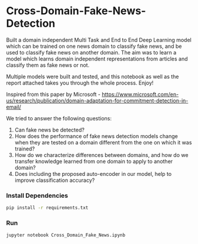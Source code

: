 # Cross-Domain-Fake-News-Detection
Built a domain independent Multi Task and End to End Deep Learning model which can be trained on one news domain to classify fake news, and be used to classify fake news on another domain. The aim was to learn a model which learns domain independent representations from articles and classify them as fake news or not.

Multiple models were built and tested, and this notebook as well as the report attached takes you through the whole process. Enjoy!

Inspired from this paper by Microsoft - https://www.microsoft.com/en-us/research/publication/domain-adaptation-for-commitment-detection-in-email/

We tried to answer the following questions:
1. Can fake news be detected?
2. How does the performance of fake news detection models change when they are tested on a domain different from the one on which it was trained?
3. How do we characterize differences between domains,
and how do we transfer knowledge learned from one
domain to apply to another domain?
4. Does including the proposed auto-encoder in our model,
help to improve classification accuracy?

### Install Dependencies
```bash
pip install -r requirements.txt
```

### Run
```bash
jupyter notebook Cross_Domain_Fake_News.ipynb
```
